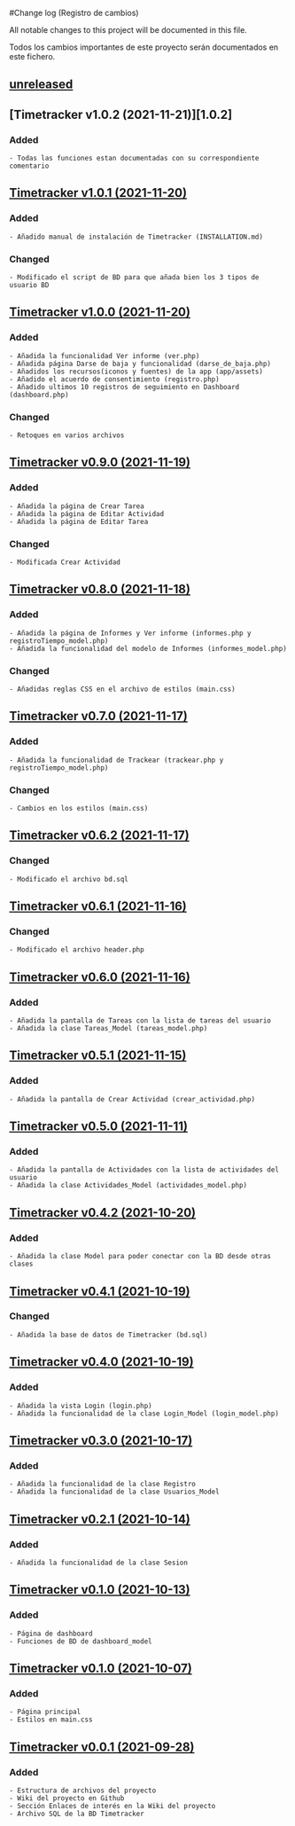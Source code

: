 #Change log (Registro de cambios)

All notable changes to this project will be documented in this file.

Todos los cambios importantes de este proyecto serán documentados en este fichero.

## [unreleased]

## [Timetracker v1.0.2 (2021-11-21)][1.0.2]
### Added
    - Todas las funciones estan documentadas con su correspondiente comentario

## [Timetracker v1.0.1 (2021-11-20)][1.0.1]
### Added
    - Añadido manual de instalación de Timetracker (INSTALLATION.md)
### Changed
    - Modificado el script de BD para que añada bien los 3 tipos de usuario BD

## [Timetracker v1.0.0 (2021-11-20)][1.0.0]
### Added
    - Añadida la funcionalidad Ver informe (ver.php)
    - Añadida página Darse de baja y funcionalidad (darse_de_baja.php)
    - Añadidos los recursos(iconos y fuentes) de la app (app/assets)
    - Añadido el acuerdo de consentimiento (registro.php)
    - Añadido ultimos 10 registros de seguimiento en Dashboard (dashboard.php)


### Changed
    - Retoques en varios archivos

## [Timetracker v0.9.0 (2021-11-19)][0.9.0]
### Added
    - Añadida la página de Crear Tarea
    - Añadida la página de Editar Actividad
    - Añadida la página de Editar Tarea
    
### Changed
    - Modificada Crear Actividad

## [Timetracker v0.8.0 (2021-11-18)][0.8.0]
### Added
    - Añadida la página de Informes y Ver informe (informes.php y registroTiempo_model.php)
    - Añadida la funcionalidad del modelo de Informes (informes_model.php)
### Changed
    - Añadidas reglas CSS en el archivo de estilos (main.css)


## [Timetracker v0.7.0 (2021-11-17)][0.7.0]
### Added
    - Añadida la funcionalidad de Trackear (trackear.php y registroTiempo_model.php)
### Changed
    - Cambios en los estilos (main.css)

## [Timetracker v0.6.2 (2021-11-17)][0.6.2]
### Changed
    - Modificado el archivo bd.sql

## [Timetracker v0.6.1 (2021-11-16)][0.6.1]
### Changed
    - Modificado el archivo header.php

## [Timetracker v0.6.0 (2021-11-16)][0.6.0]
### Added
    - Añadida la pantalla de Tareas con la lista de tareas del usuario
    - Añadida la clase Tareas_Model (tareas_model.php)

## [Timetracker v0.5.1 (2021-11-15)][0.5.1]
### Added
    - Añadida la pantalla de Crear Actividad (crear_actividad.php)

## [Timetracker v0.5.0 (2021-11-11)][0.5.0]
### Added
    - Añadida la pantalla de Actividades con la lista de actividades del usuario
    - Añadida la clase Actividades_Model (actividades_model.php)

## [Timetracker v0.4.2 (2021-10-20)][0.4.2]
### Added
    - Añadida la clase Model para poder conectar con la BD desde otras clases

## [Timetracker v0.4.1 (2021-10-19)][0.4.1]
### Changed
    - Añadida la base de datos de Timetracker (bd.sql)

## [Timetracker v0.4.0 (2021-10-19)][0.4.0]
### Added
    - Añadida la vista Login (login.php)
    - Añadida la funcionalidad de la clase Login_Model (login_model.php)


## [Timetracker v0.3.0 (2021-10-17)][0.3.0]
### Added
    - Añadida la funcionalidad de la clase Registro
    - Añadida la funcionalidad de la clase Usuarios_Model


## [Timetracker v0.2.1 (2021-10-14)][0.2.1]
### Added
    - Añadida la funcionalidad de la clase Sesion

## [Timetracker v0.1.0 (2021-10-13)][0.2.0]
### Added
    - Página de dashboard
    - Funciones de BD de dashboard_model


## [Timetracker v0.1.0 (2021-10-07)][0.1.0]
### Added
    - Página principal
    - Estilos en main.css


## [Timetracker v0.0.1 (2021-09-28)][0.0.1]
### Added
    - Estructura de archivos del proyecto
    - Wiki del proyecto en Github
    - Sección Enlaces de interés en la Wiki del proyecto
    - Archivo SQL de la BD Timetracker


[unreleased]: https://github.com/eorhed/timetracker/projects/1
[1.0.1]: https://github.com/eorhed/timetracker/commit/41b6fe6b24b398cf3c3848c7ac2ec018295a2896
[1.0.0]: https://github.com/eorhed/timetracker/commit/d64182e06179733acf9e716d00eea4c5c1e76566
[0.9.0]: https://github.com/eorhed/timetracker/commit/c053de53af304c5fdaf6156d5d17436fce15012c
[0.8.0]: https://github.com/eorhed/timetracker/commit/b552a5b19c6947ab3909b3523e9b8ae353e793cd
[0.7.0]: https://github.com/eorhed/timetracker/commit/1446a84691553ae9bc82f2a20e3b6be25c78dd11
[0.6.2]: https://github.com/eorhed/timetracker/commit/74c18975425072ce367dc9759e97ef69bdbb2254
[0.6.1]: https://github.com/eorhed/timetracker/commit/1ef310be35639799f045cfd86341ea6a0a50fc3d
[0.6.0]: https://github.com/eorhed/timetracker/commit/bf006a7050e82a394300fb943058188078391903
[0.5.1]: https://github.com/eorhed/timetracker/commit/ede95ddc54b737008f926f0a14d558cf7113797c
[0.5.0]: https://github.com/eorhed/timetracker/commit/e60213564965631bf8bca9a22399f38796f3fc1d
[0.4.2]: https://github.com/eorhed/timetracker/commit/74da7e123121ca1292da840c157f1fff69466de5
[0.4.1]: https://github.com/eorhed/timetracker/commit/74c047beb4ca30dc49904b20fcc1cba2ecb617ec
[0.4.0]: https://github.com/eorhed/timetracker/commit/77204e7fde7d5e39717911bde4b2513582c7f5cc
[0.3.0]: https://github.com/eorhed/timetracker/commit/249f3bd4b9069b3b168d9b733d530951e9bb5fec
[0.2.1]: https://github.com/eorhed/timetracker/commit/12086a8e60973a3c05c91892c99849289cf9e565
[0.2.0]: https://github.com/eorhed/timetracker/commit/f0b2591fba8fb344bf936c50c36733f9bb59ebcf
[0.1.0]: https://github.com/eorhed/timetracker/commit/98d46c8aab9e40d4fb3853bf29126215ef6a04cd
[0.0.1]: https://github.com/eorhed/timetracker/commit/9de48e474e329aba757e63bc53916bdce9675cca
